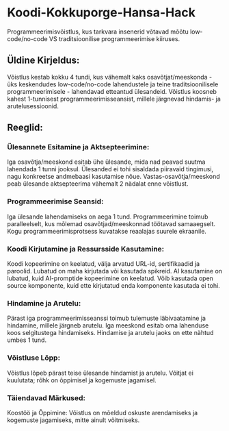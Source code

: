 # Koodi-Kokkuporge-Hansa-Hack
Programmeerimisvõistlus, kus tarkvara insenerid võtavad mõõtu low-code/no-code VS traditsioonilise programmeerimise kiiruses. 


## Üldine Kirjeldus:
Võistlus kestab kokku 4 tundi, kus vähemalt kaks osavõtjat/meeskonda - üks keskendudes low-code/no-code lahendustele ja teine traditsioonilisele programmeerimisele - lahendavad etteantud ülesandeid. Võistlus koosneb kahest 1-tunnisest programmeerimisseansist, millele järgnevad hindamis- ja arutelusessioonid.


## Reeglid:
### Ülesannete Esitamine ja Aktsepteerimine:

Iga osavõtja/meeskond esitab ühe ülesande, mida nad peavad suutma lahendada 1 tunni jooksul.
Ülesanded ei tohi sisaldada piiravaid tingimusi, nagu konkreetse andmebaasi kasutamise nõue.
Vastas-osavõtja/meeskond peab ülesande aktsepteerima vähemalt 2 nädalat enne võistlust.

### Programmeerimise Seansid:

Iga ülesande lahendamiseks on aega 1 tund.
Programmeerimine toimub paralleelselt, kus mõlemad osavõtjad/meeskonnad töötavad samaaegselt.
Kogu programmeerimisprotsess kuvatakse reaalajas suurele ekraanile.

### Koodi Kirjutamine ja Ressursside Kasutamine:

Koodi kopeerimine on keelatud, välja arvatud URL-id, sertifikaadid ja paroolid.
Lubatud on maha kirjutada või kasutada spikreid.
AI kasutamine on lubatud, kuid AI-promptide kopeerimine on keelatud.
Võib kasutada open source komponente, kuid ette kirjutatud enda komponente kasutada ei tohi.

### Hindamine ja Arutelu:

Pärast iga programmeerimisseanssi toimub tulemuste läbivaatamine ja hindamine, millele järgneb arutelu.
Iga meeskond esitab oma lahenduse koos selgitustega hindamiseks.
Hindamise ja arutelu jaoks on ette nähtud umbes 1 tund.


### Võistluse Lõpp:

Võistlus lõpeb pärast teise ülesande hindamist ja arutelu.
Võitjat ei kuulutata; rõhk on õppimisel ja kogemuste jagamisel.

### Täiendavad Märkused:
Koostöö ja Õppimine: Võistlus on mõeldud oskuste arendamiseks ja kogemuste jagamiseks, mitte ainult võitmiseks.
